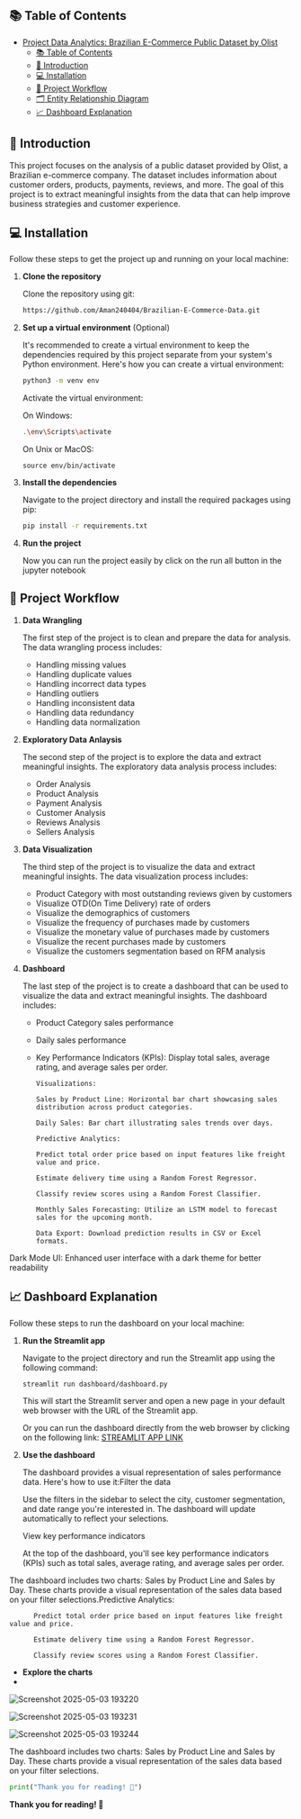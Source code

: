 
## 📚 Table of Contents

- [ Project Data Analytics: Brazilian E-Commerce Public Dataset by Olist ](#-project-data-analytics-brazilian-e-commerce-public-dataset-by-olist-)
  - [📚 Table of Contents](#-table-of-contents)
  - [🎯 Introduction](#-introduction)
  - [💻 Installation](#-installation)
  - [🔄 Project Workflow](#-project-workflow)
  - [🗂️ Entity Relationship Diagram](#️-entity-relationship-diagram)
  - [📈 Dashboard Explanation](#-dashboard-explanation)


## 🎯 Introduction

This project focuses on the analysis of a public dataset provided by Olist, a Brazilian e-commerce company. The dataset includes information about customer orders, products, payments, reviews, and more. The goal of this project is to extract meaningful insights from the data that can help improve business strategies and customer experience.

## 💻 Installation

Follow these steps to get the project up and running on your local machine:

1. **Clone the repository**

   Clone the repository using git:

   ```bash
   https://github.com/Aman240404/Brazilian-E-Commerce-Data.git
   ```

2. **Set up a virtual environment** (Optional)

   It's recommended to create a virtual environment to keep the dependencies required by this project separate from your system's Python environment. Here's how you can create a virtual environment:

   ```bash
   python3 -m venv env
   ```

   Activate the virtual environment:

   On Windows:

   ```bash
   .\env\Scripts\activate
   ```

   On Unix or MacOS:

   ```ls
   source env/bin/activate
   ```

3. **Install the dependencies**

   Navigate to the project directory and install the required packages using pip:

   ```bash
   pip install -r requirements.txt
   ```

4. **Run the project**

   Now you can run the project easily by click on the run all button in the jupyter notebook

## 🔄 Project Workflow

1. **Data Wrangling**
    
   The first step of the project is to clean and prepare the data for analysis. The data wrangling process includes:

   - Handling missing values
   - Handling duplicate values
   - Handling incorrect data types
   - Handling outliers
   - Handling inconsistent data
   - Handling data redundancy
   - Handling data normalization

2. **Exploratory Data Anlaysis**

    The second step of the project is to explore the data and extract meaningful insights. The exploratory data analysis process includes:
    
    - Order Analysis
    - Product Analysis
    - Payment Analysis
    - Customer Analysis
    - Reviews Analysis
    - Sellers Analysis

3. **Data Visualization**
   
    The third step of the project is to visualize the data and extract meaningful insights. The data visualization process includes:
    
    - Product Category with most outstanding reviews given by customers
    - Visualize OTD(On Time Delivery) rate of orders
    - Visualize the demographics of customers
    - Visualize the frequency of purchases made by customers
    - Visualize the monetary value of purchases made by customers
    - Visualize the recent purchases made by customers
    - Visualize the customers segmentation based on RFM analysis
  
4. **Dashboard**

    The last step of the project is to create a dashboard that can be used to visualize the data and extract meaningful insights. The dashboard includes:
    
    - Product Category sales performance
    - Daily sales performance
    - Key Performance Indicators (KPIs): Display total sales, average rating, and average sales per order.

          Visualizations:
          
          Sales by Product Line: Horizontal bar chart showcasing sales distribution across product categories.
          
          Daily Sales: Bar chart illustrating sales trends over days.
          
          Predictive Analytics:
          
          Predict total order price based on input features like freight value and price.
          
          Estimate delivery time using a Random Forest Regressor.
          
          Classify review scores using a Random Forest Classifier.
          
          Monthly Sales Forecasting: Utilize an LSTM model to forecast sales for the upcoming month.
          
          Data Export: Download prediction results in CSV or Excel formats.

Dark Mode UI: Enhanced user interface with a dark theme for better readability
## 📈 Dashboard Explanation

Follow these steps to run the dashboard on your local machine:

1. **Run the Streamlit app**

   Navigate to the project directory and run the Streamlit app using the following command:

   ```sh
   streamlit run dashboard/dashboard.py
   ```

   This will start the Streamlit server and open a new page in your default web browser with the URL of the Streamlit app.

   Or you can run the dashboard directly from the web browser by clicking on the following link: [STREAMLIT APP LINK](https://stefan-submission.streamlit.app/)

2. **Use the dashboard**

   The dashboard provides a visual representation of sales performance data. Here's how to use it:Filter the data

    Use the filters in the sidebar to select the city, customer segmentation, and date range you're interested in. The dashboard will update automatically to reflect your selections.
    
    View key performance indicators
    
    At the top of the dashboard, you'll see key performance indicators (KPIs) such as total sales, average rating, and average sales per order.


The dashboard includes two charts: Sales by Product Line and Sales by Day. These charts provide a visual representation of the sales data based on your filter selections.Predictive Analytics:

          Predict total order price based on input features like freight value and price.

          Estimate delivery time using a Random Forest Regressor.

          Classify review scores using a Random Forest Classifier.


- **Explore the charts**
- 
![Screenshot 2025-05-03 193220](https://github.com/user-attachments/assets/580840a4-9978-4040-ab9d-c92a15913e90)

![Screenshot 2025-05-03 193231](https://github.com/user-attachments/assets/fc7aeb5a-708e-4deb-909f-c5c65e746ce1)


![Screenshot 2025-05-03 193244](https://github.com/user-attachments/assets/1e6c9d83-0b06-42bf-887e-49d8851df713)


   The dashboard includes two charts: Sales by Product Line and Sales by Day. These charts provide a visual representation of the sales data based on your filter selections.

```python
print("Thank you for reading! 🙏")
```

**Thank you for reading! 🙏**

